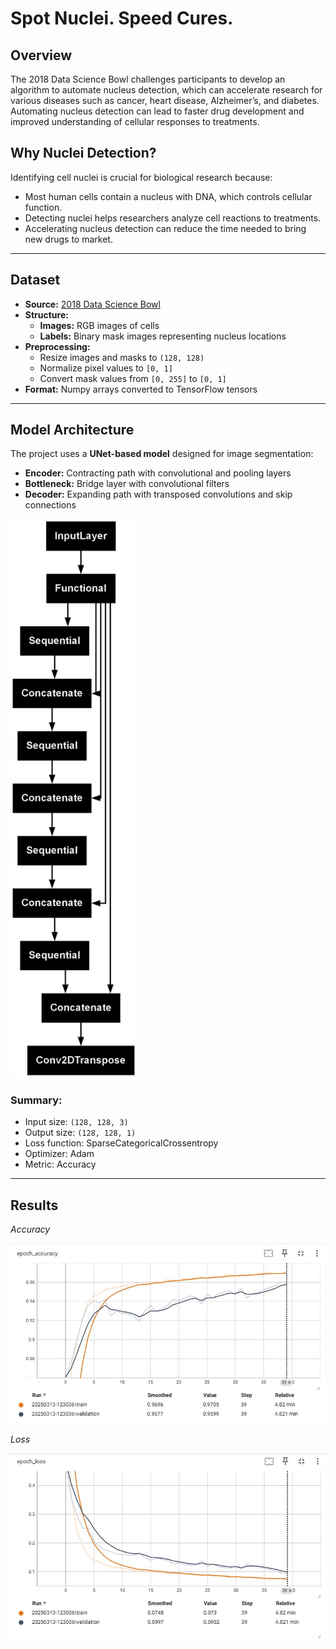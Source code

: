 # Spot Nuclei. Speed Cures.

## Overview
The 2018 Data Science Bowl challenges participants to develop an algorithm to automate nucleus detection, which can accelerate research for various diseases such as cancer, heart disease, Alzheimer’s, and diabetes. Automating nucleus detection can lead to faster drug development and improved understanding of cellular responses to treatments.

## Why Nuclei Detection?
Identifying cell nuclei is crucial for biological research because:
- Most human cells contain a nucleus with DNA, which controls cellular function.
- Detecting nuclei helps researchers analyze cell reactions to treatments.
- Accelerating nucleus detection can reduce the time needed to bring new drugs to market.

---

## Dataset
- **Source:** [2018 Data Science Bowl](https://www.kaggle.com/competitions/data-science-bowl-2018/overview)
- **Structure:**
  - **Images:** RGB images of cells
  - **Labels:** Binary mask images representing nucleus locations
- **Preprocessing:**
  - Resize images and masks to `(128, 128)`
  - Normalize pixel values to `[0, 1]`
  - Convert mask values from `[0, 255]` to `[0, 1]`
- **Format:** Numpy arrays converted to TensorFlow tensors

---

## Model Architecture
The project uses a **UNet-based model** designed for image segmentation:
- **Encoder:** Contracting path with convolutional and pooling layers
- **Bottleneck:** Bridge layer with convolutional filters
- **Decoder:** Expanding path with transposed convolutions and skip connections

<img src="Img/Architecture.png" alt="Model Architecture" width="40%">

### Summary:
- Input size: `(128, 128, 3)`
- Output size: `(128, 128, 1)`
- Loss function: SparseCategoricalCrossentropy
- Optimizer: Adam
- Metric: Accuracy

---

## Results

*Accuracy*

![Train and Validation Accurancy](Img/Accuracy.jpg)

*Loss*

![Tran and Validation Loss](Img/loss.jpg)